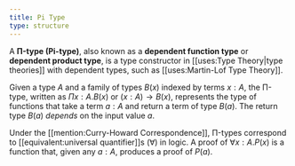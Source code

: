 ```yaml
---
title: Pi Type
type: structure
---
```


A **Π-type (Pi-type)**, also known as a **dependent function type** or **dependent product type**, is a type constructor in [[uses:Type Theory|type theories]] with dependent types, such as [[uses:Martin-Lof Type Theory]].

Given a type $A$ and a family of types $B(x)$ indexed by terms $x : A$, the Π-type, written as $\Pi x:A. B(x)$ or $(x:A) \rightarrow B(x)$, represents the type of functions that take a term $a : A$ and return a term of type $B(a)$. The return type $B(a)$ *depends* on the input value $a$.

Under the [[mention:Curry-Howard Correspondence]], Π-types correspond to [[equivalent:universal quantifier]]s ($\forall$) in logic. A proof of $\forall x:A. P(x)$ is a function that, given any $a:A$, produces a proof of $P(a)$.